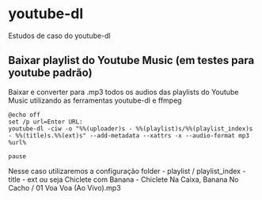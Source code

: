 # youtube-dl
Estudos de caso do youtube-dl

## Baixar playlist do Youtube Music (em testes para youtube padrão)
Baixar e converter para .mp3 todos os audios das playlists do Youtube Music utilizando as ferramentas youtube-dl e ffmpeg

```
@echo off
set /p url=Enter URL: 
youtube-dl -ciw -o "%%(uploader)s - %%(playlist)s/%%(playlist_index)s - %%(title)s.%%(ext)s" --add-metadata --xattrs -x --audio-format mp3 %url%

pause
```
Nesse caso utilizaremos a configuração folder - playlist / playlist_index - title - ext ou seja Chiclete com Banana - Chiclete Na Caixa, Banana No Cacho / 01 Voa Voa (Ao Vivo).mp3
